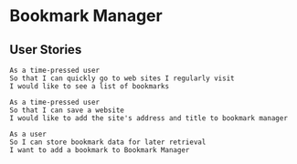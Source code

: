# Bookmark Manager

 ## User Stories

 ```
 As a time-pressed user
 So that I can quickly go to web sites I regularly visit
 I would like to see a list of bookmarks
 ```
 ```
 As a time-pressed user
 So that I can save a website
 I would like to add the site's address and title to bookmark manager
 ```
  ```
  As a user
  So I can store bookmark data for later retrieval
  I want to add a bookmark to Bookmark Manager
  ```
